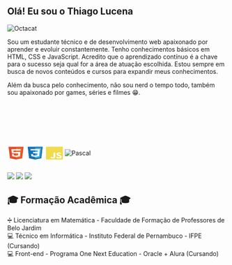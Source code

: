 
## Olá! Eu sou o Thiago Lucena

<img src="https://github.com/thiagocfl/thiagocfl/assets/129323976/bfca9d0b-ec87-4ab8-b161-f8fbc01c95c4" width="300px" align="left" alt="Octacat">
⠀⠀⠀⠀⠀⠀⠀⠀⠀

Sou um estudante técnico e de desenvolvimento web apaixonado por aprender e evoluir constantemente. Tenho conhecimentos básicos em HTML, CSS e JavaScript.
Acredito que o aprendizado contínuo é a chave para o sucesso seja qual for a área de atuação escolhida. Estou sempre em busca de novos conteúdos e cursos para expandir meus conhecimentos.

Além da busca pelo conhecimento, não sou nerd o tempo todo, também sou apaixonado por games, séries e filmes 😁.

<br>
<br>⠀
<br>
<br>⠀⠀

<!--
<div>
  <a href="https://github.com/thiagocfl">
  <img height="180em" src="https://github-readme-stats.vercel.app/api?username=thiagocfl&show_icons=true&theme=dracula&include_all_commits=true&count_private=true"/>
  <img height="180em" src="https://github-readme-stats.vercel.app/api/top-langs/?username=thiagocfl&layout=compact&langs_count=16&theme=dracula"/>
</div>
-->
<div style="display: inline_block"><br>
  <img align="center" alt="HTML" height="30" width="40" src="https://raw.githubusercontent.com/devicons/devicon/master/icons/html5/html5-original.svg">
  <img align="center" alt="CSS" height="30" width="40" src="https://raw.githubusercontent.com/devicons/devicon/master/icons/css3/css3-original.svg">
  <img align="center" alt="JavaScript" height="30" width="40" src="https://raw.githubusercontent.com/devicons/devicon/master/icons/javascript/javascript-plain.svg">
<!-- <img align="center" alt="React" height="30" width="40" src="https://raw.githubusercontent.com/devicons/devicon/master/icons/react/react-original.svg"> -->
  <img align="center" alt="Pascal" width="35" src="https://alefragnani.gallerycdn.vsassets.io/extensions/alefragnani/pascal/9.6.0/1676423977534/Microsoft.VisualStudio.Services.Icons.Default">
</div>

##

<div>
<!--   <a href="https://www.youtube.com/channel/UC_-uuuZbY0AAt9CViNzvc-Q" target="_blank"><img src="https://img.shields.io/badge/YouTube-FF0000?style=for-the-badge&logo=youtube&logoColor=white" target="_blank"></a> -->
<!--   <a href="https://instagram.com/rafaballerini" target="_blank"><img src="https://img.shields.io/badge/-Instagram-%23E4405F?style=for-the-badge&logo=instagram&logoColor=white" target="_blank"></a> -->
<!--  	<a href="https://www.twitch.tv/rafaballerinii" target="_blank"><img src="https://img.shields.io/badge/Twitch-9146FF?style=for-the-badge&logo=twitch&logoColor=white" target="_blank"></a> -->
  <a href="https://discord.gg/MQW5Be7y" target="_blank"><img src="https://img.shields.io/badge/Discord-7289DA?style=for-the-badge&logo=discord&logoColor=white" target="_blank"></a> 
  <a href = "mailto:thiagof.lucena33@gmail.com"><img src="https://img.shields.io/badge/-Gmail-%23333?style=for-the-badge&logo=gmail&logoColor=white?logoWidth=200px" target="_blank"></a>
  <a href="https://www.linkedin.com/in/thiago-lucena-dev/" target="_blank"><img src="https://img.shields.io/badge/-LinkedIn-%230077B5?style=for-the-badge&logo=linkedin&logoColor=white" target="_blank"></a>
</div>

<div>
  <h2>🎓 Formação Acadêmica 🎓</h2> 
 ➗ Licenciatura em Matemática - Faculdade de Formação de Professores de Belo Jardim <br>
 💻 Técnico em Informática - Instituto Federal de Pernambuco - IFPE (Cursando) <br>
 💻 Front-end - Programa One Next Education - Oracle + Alura (Cursando) <br>
  
</div>

